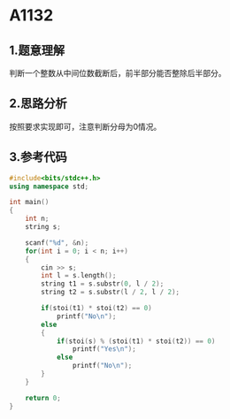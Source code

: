 # A1132

## 1.题意理解
判断一个整数从中间位数截断后，前半部分能否整除后半部分。

## 2.思路分析
按照要求实现即可，注意判断分母为0情况。

## 3.参考代码
```cpp
#include<bits/stdc++.h>
using namespace std;

int main()
{
    int n;
    string s;

    scanf("%d", &n);
    for(int i = 0; i < n; i++)
    {
        cin >> s;
        int l = s.length();
        string t1 = s.substr(0, l / 2);
        string t2 = s.substr(l / 2, l / 2);

        if(stoi(t1) * stoi(t2) == 0)
            printf("No\n");
        else
        {
            if(stoi(s) % (stoi(t1) * stoi(t2)) == 0)
                printf("Yes\n");
            else
                printf("No\n");
        }
    }

    return 0;
}
```